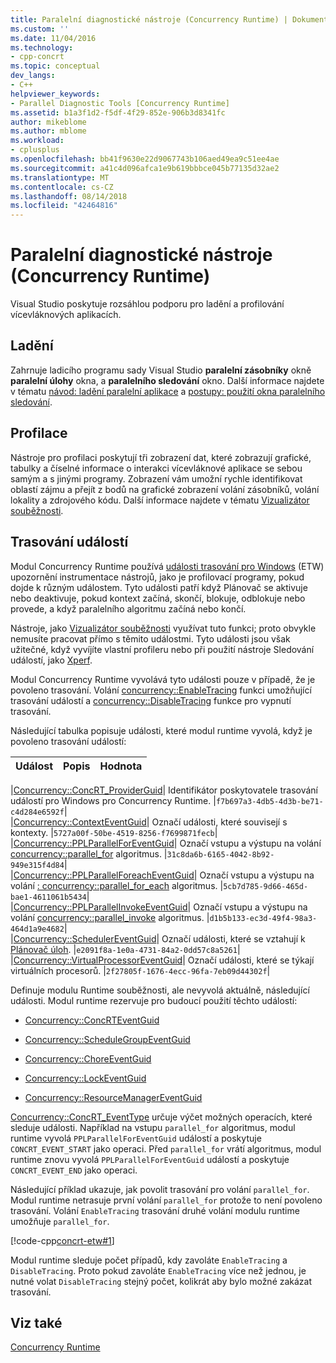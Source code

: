 ```yaml
---
title: Paralelní diagnostické nástroje (Concurrency Runtime) | Dokumentace Microsoftu
ms.custom: ''
ms.date: 11/04/2016
ms.technology:
- cpp-concrt
ms.topic: conceptual
dev_langs:
- C++
helpviewer_keywords:
- Parallel Diagnostic Tools [Concurrency Runtime]
ms.assetid: b1a3f1d2-f5df-4f29-852e-906b3d8341fc
author: mikeblome
ms.author: mblome
ms.workload:
- cplusplus
ms.openlocfilehash: bb41f9630e22d9067743b106aed49ea9c51ee4ae
ms.sourcegitcommit: a41c4d096afca1e9b619bbbce045b77135d32ae2
ms.translationtype: MT
ms.contentlocale: cs-CZ
ms.lasthandoff: 08/14/2018
ms.locfileid: "42464816"
---
```

# <a name="parallel-diagnostic-tools-concurrency-runtime"></a>Paralelní diagnostické nástroje (Concurrency Runtime)
Visual Studio poskytuje rozsáhlou podporu pro ladění a profilování vícevláknových aplikacích.  
  
## <a name="debugging"></a>Ladění  
 Zahrnuje ladicího programu sady Visual Studio **paralelní zásobníky** okně **paralelní úlohy** okna, a **paralelního sledování** okno. Další informace najdete v tématu [návod: ladění paralelní aplikace](/visualstudio/debugger/walkthrough-debugging-a-parallel-application) a [postupy: použití okna paralelního sledování](/visualstudio/debugger/how-to-use-the-parallel-watch-window).  
  
## <a name="profiling"></a>Profilace  
 Nástroje pro profilaci poskytují tři zobrazení dat, které zobrazují grafické, tabulky a číselné informace o interakci vícevláknové aplikace se sebou samým a s jinými programy. Zobrazení vám umožní rychle identifikovat oblastí zájmu a přejít z bodů na grafické zobrazení volání zásobníků, volání lokality a zdrojového kódu. Další informace najdete v tématu [Vizualizátor souběžnosti](/visualstudio/profiling/concurrency-visualizer).  
  
## <a name="event-tracing"></a>Trasování událostí  
 Modul Concurrency Runtime používá [události trasování pro Windows](http://msdn.microsoft.com/library/windows/desktop/bb968803) (ETW) upozornění instrumentace nástrojů, jako je profilovací programy, pokud dojde k různým událostem. Tyto události patří když Plánovač se aktivuje nebo deaktivuje, pokud kontext začíná, skončí, blokuje, odblokuje nebo provede, a když paralelního algoritmu začíná nebo končí.  
  
 Nástroje, jako [Vizualizátor souběžnosti](/visualstudio/profiling/concurrency-visualizer) využívat tuto funkci; proto obvykle nemusíte pracovat přímo s těmito událostmi. Tyto události jsou však užitečné, když vyvíjíte vlastní profileru nebo při použití nástroje Sledování událostí, jako [Xperf](http://go.microsoft.com/fwlink/p/?linkid=160628).  
  
 Modul Concurrency Runtime vyvolává tyto události pouze v případě, že je povoleno trasování. Volání [concurrency::EnableTracing](reference/concurrency-namespace-functions.md#enabletracing) funkci umožňující trasování událostí a [concurrency::DisableTracing](reference/concurrency-namespace-functions.md#disabletracing) funkce pro vypnutí trasování.  
  
 Následující tabulka popisuje události, které modul runtime vyvolá, když je povoleno trasování událostí:  
  
|Událost|Popis|Hodnota|  
|-----------|-----------------|-----------|  

|[Concurrency::ConcRT_ProviderGuid](reference/concurrency-namespace-constants1.md#concrt_providerguid)| Identifikátor poskytovatele trasování událostí pro Windows pro Concurrency Runtime. |`f7b697a3-4db5-4d3b-be71-c4d284e6592f`|  
|[Concurrency::ContextEventGuid](reference/concurrency-namespace-constants1.md#contexteventguid)| Označí události, které souvisejí s kontexty. |`5727a00f-50be-4519-8256-f7699871fecb`|  
|[Concurrency::PPLParallelForEventGuid](reference/concurrency-namespace-constants1.md#pplparallelforeventguid)| Označí vstupu a výstupu na volání [concurrency::parallel_for](reference/concurrency-namespace-functions.md#parallel_for) algoritmus. |`31c8da6b-6165-4042-8b92-949e315f4d84`|  
|[Concurrency::PPLParallelForeachEventGuid](reference/concurrency-namespace-constants1.md#pplparallelforeacheventguid)| Označí vstupu a výstupu na volání [: concurrency::parallel_for_each](reference/concurrency-namespace-functions.md#parallel_for_each) algoritmus. |`5cb7d785-9d66-465d-bae1-4611061b5434`|  
|[Concurrency::PPLParallelInvokeEventGuid](reference/concurrency-namespace-constants1.md#pplparallelinvokeeventguid)| Označí vstupu a výstupu na volání [concurrency::parallel_invoke](reference/concurrency-namespace-functions.md#parallel_invoke) algoritmus. |`d1b5b133-ec3d-49f4-98a3-464d1a9e4682`|  
|[Concurrency::SchedulerEventGuid](reference/concurrency-namespace-constants1.md#schedulereventguid)| Označí události, které se vztahují k [Plánovač úloh](../../parallel/concrt/task-scheduler-concurrency-runtime.md). |`e2091f8a-1e0a-4731-84a2-0dd57c8a5261`|  
|[Concurrency::VirtualProcessorEventGuid](reference/concurrency-namespace-constants1.md#virtualprocessoreventguid)| Označí události, které se týkají virtuálních procesorů. |`2f27805f-1676-4ecc-96fa-7eb09d44302f`|  
  
 Definuje modulu Runtime souběžnosti, ale nevyvolá aktuálně, následující události. Modul runtime rezervuje pro budoucí použití těchto událostí:  
  
-   [Concurrency::ConcRTEventGuid](reference/concurrency-namespace-constants1.md#concrteventguid)  
  
-   [Concurrency::ScheduleGroupEventGuid](reference/concurrency-namespace-constants1.md#schedulereventguid)  
  
-   [Concurrency::ChoreEventGuid](reference/concurrency-namespace-constants1.md#choreeventguid)  
  
-   [Concurrency::LockEventGuid](reference/concurrency-namespace-constants1.md#lockeventguid)  
  
-   [Concurrency::ResourceManagerEventGuid](reference/concurrency-namespace-constants1.md#resourcemanagereventguid)  
  
 [Concurrency::ConcRT_EventType](reference/concurrency-namespace-enums.md#concrt_eventtype) určuje výčet možných operacích, které sleduje události. Například na vstupu `parallel_for` algoritmus, modul runtime vyvolá `PPLParallelForEventGuid` událostí a poskytuje `CONCRT_EVENT_START` jako operaci. Před `parallel_for` vrátí algoritmus, modul runtime znovu vyvolá `PPLParallelForEventGuid` událostí a poskytuje `CONCRT_EVENT_END` jako operaci.  
  
 Následující příklad ukazuje, jak povolit trasování pro volání `parallel_for`. Modul runtime netrasuje první volání `parallel_for` protože to není povoleno trasování. Volání `EnableTracing` trasování druhé volání modulu runtime umožňuje `parallel_for`.  
  
 [!code-cpp[concrt-etw#1](../../parallel/concrt/codesnippet/cpp/parallel-diagnostic-tools-concurrency-runtime_1.cpp)]  
  
 Modul runtime sleduje počet případů, kdy zavoláte `EnableTracing` a `DisableTracing`. Proto pokud zavoláte `EnableTracing` více než jednou, je nutné volat `DisableTracing` stejný počet, kolikrát aby bylo možné zakázat trasování.  
  
## <a name="see-also"></a>Viz také  
 [Concurrency Runtime](../../parallel/concrt/concurrency-runtime.md)

